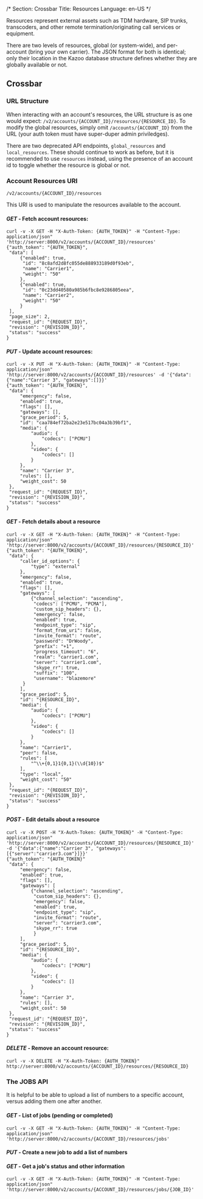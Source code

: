 /*
Section: Crossbar
Title: Resources
Language: en-US
*/

Resources represent external assets such as TDM hardware, SIP trunks, transcoders, and other remote termination/originating call services or equipment.

There are two levels of resources, global (or system-wide), and per-account (bring your own carrier). The JSON format for both is identical; only their location in the Kazoo database structure defines whether they are globally available or not.

## Crossbar

### URL Structure

When interacting with an account's resources, the URL structure is as one would expect: `/v2/accounts/{ACCOUNT_ID}/resources/{RESOURCE_ID}`. To modify the global resources, simply omit `/accounts/{ACCOUNT_ID}` from the URL (your auth token must have super-duper admin priviledges).

There are two deprecated API endpoints, `global_resources` and `local_resources`. These should continue to work as before, but it is recommended to use `resources` instead, using the presence of an account id to toggle whether the resource is global or not.

### Account Resources URI

`/v2/accounts/{ACCOUNT_ID}/resources`

This URI is used to manipulate the resources available to the account.

#### _GET_ - Fetch account resources:

    curl -v -X GET -H "X-Auth-Token: {AUTH_TOKEN}" -H "Content-Type: application/json" 'http://server:8000/v2/accounts/{ACCOUNT_ID}/resources'
    {"auth_token": "{AUTH_TOKEN}",
     "data": [
         {"enabled": true,
          "id": "8c8afd2d8fc055de888933189d0f93eb",
          "name": "Carrier1",
          "weight": "50"
         },
         {"enabled": true,
          "id": "0c23dd40580a985b6fbc8e9286805eea",
          "name": "Carrier2",
          "weight": "50"
         }
     ],
     "page_size": 2,
     "request_id": "{REQUEST_ID}",
     "revision": "{REVISION_ID}",
     "status": "success"
    }

#### _PUT_ - Update account resources:

    curl -v -X PUT -H "X-Auth-Token: {AUTH_TOKEN}" -H "Content-Type: application/json" 'http://server:8000/v2/accounts/{ACCOUNT_ID}/resources' -d '{"data":{"name":"Carrier 3", "gateways":[]}}'
    {"auth_token": "{AUTH_TOKEN}",
     "data": {
         "emergency": false,
         "enabled": true,
         "flags": [],
         "gateways": [],
         "grace_period": 5,
         "id": "caa784ef72ba2e23e517bc04a3b39bf1",
         "media": {
             "audio": {
                 "codecs": ["PCMU"]
             },
             "video": {
                 "codecs": []
             }
         },
         "name": "Carrier 3",
         "rules": [],
         "weight_cost": 50
     },
     "request_id": "{REQUEST_ID}",
     "revision": "{REVISION_ID}",
     "status": "success"
    }

#### _GET_ - Fetch details about a resource

    curl -v -X GET -H "X-Auth-Token: {AUTH_TOKEN}" -H "Content-Type: application/json" 'http://server:8000/v2/accounts/{ACCOUNT_ID}/resources/{RESOURCE_ID}'
    {"auth_token": "{AUTH_TOKEN}",
     "data": {
         "caller_id_options": {
             "type": "external"
         },
         "emergency": false,
         "enabled": true,
         "flags": [],
         "gateways": [
             {"channel_selection": "ascending",
              "codecs": ["PCMU", "PCMA"],
              "custom_sip_headers": {},
              "emergency": false,
              "enabled": true,
              "endpoint_type": "sip",
              "format_from_uri": false,
              "invite_format": "route",
              "password": "DrWoody",
              "prefix": "+1",
              "progress_timeout": "6",
              "realm": "carrier1.com",
              "server": "carrier1.com",
              "skype_rr": true,
              "suffix": "100",
              "username": "blazemore"
          }
         ],
         "grace_period": 5,
         "id": "{RESOURCE_ID}",
         "media": {
             "audio": {
                 "codecs": ["PCMU"]
             },
             "video": {
                 "codecs": []
             }
         },
         "name": "Carrier1",
         "peer": false,
         "rules": [
             "^\\+{0,1}1{0,1}(\\d{10})$"
         ],
         "type": "local",
         "weight_cost": "50"
     },
     "request_id": "{REQUEST_ID}",
     "revision": "{REVISION_ID}",
     "status": "success"
    }

#### _POST_ - Edit details about a resource

    curl -v -X POST -H "X-Auth-Token: {AUTH_TOKEN}" -H "Content-Type: application/json" 'http://server:8000/v2/accounts/{ACCOUNT_ID}/resources/{RESOURCE_ID}' -d '{"data":{"name":"Carrier 3", "gateways":[{"server":"carrier3.com"}]}}'
    {"auth_token": "{AUTH_TOKEN}"
     "data": {
         "emergency": false,
         "enabled": true,
         "flags": [],
         "gateways": [
             {"channel_selection": "ascending",
              "custom_sip_headers": {},
              "emergency": false,
              "enabled": true,
              "endpoint_type": "sip",
              "invite_format": "route",
              "server": "carrier3.com",
              "skype_rr": true
              }
         ],
         "grace_period": 5,
         "id": "{RESOURCE_ID}",
         "media": {
             "audio": {
                 "codecs": ["PCMU"]
             },
             "video": {
                 "codecs": []
             }
         },
         "name": "Carrier 3",
         "rules": [],
         "weight_cost": 50
     },
     "request_id": "{REQUEST_ID}",
     "revision": "{REVISION_ID}",
     "status": "success"
    }

#### _DELETE_ - Remove an account resource:

    curl -v -X DELETE -H "X-Auth-Token: {AUTH_TOKEN}" http://server:8000/v2/accounts/{ACCOUNT_ID}/resources/{RESOURCE_ID}

### The JOBS API

It is helpful to be able to upload a list of numbers to a specific account, versus adding them one after another.

#### _GET_ - List of jobs (pending or completed)

    curl -v -X GET -H "X-Auth-Token: {AUTH_TOKEN}" -H "Content-Type: application/json" 'http://server:8000/v2/accounts/{ACCOUNT_ID}/resources/jobs'

#### _PUT_ - Create a new job to add a list of numbers

#### _GET_ - Get a job's status and other information

    curl -v -X GET -H "X-Auth-Token: {AUTH_TOKEN}" -H "Content-Type: application/json" 'http://server:8000/v2/accounts/{ACCOUNT_ID}/resources/jobs/{JOB_ID}'
